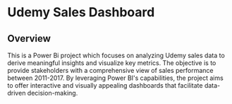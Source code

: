 # Udemy Sales Dashboard

## Overview

This is a Power Bi project which focuses on analyzing Udemy sales data to derive meaningful insights and visualize key metrics. The objective is to provide stakeholders with a comprehensive view of sales performance between 2011-2017. By leveraging Power BI's capabilities, the project aims to offer interactive and visually appealing dashboards that facilitate data-driven decision-making.

